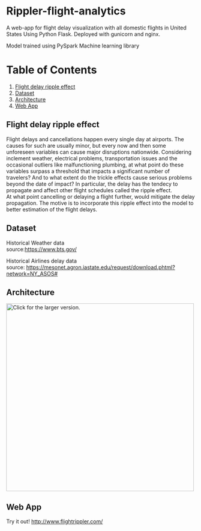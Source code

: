 
# Rippler-flight-analytics

A web-app for flight delay visualization with all domestic flights in United States
Using Python Flask. Deployed with gunicorn and nginx. 

Model trained using PySpark Machine learning library

# Table of Contents
1. [Flight delay ripple effect](README.md#Flight-delay-ripple-effect)
2. [Dataset](README.md#Dataset)
3. [Architecture](README.md#Architecture)
4. [Web App](README.md#Web-App)

## Flight delay ripple effect

Flight delays and cancellations happen every single day at airports. The causes for such are usually minor, but every now and then some unforeseen variables can cause major disruptions nationwide. Considering inclement weather, electrical problems, transportation issues and the occasional outliers like malfunctioning plumbing, at what point do these variables surpass a threshold that impacts a significant number of travelers? And to what extent do the trickle effects cause serious problems beyond the date of impact?
In particular, the delay has the tendecy to propagate and affect other flight schedules called the ripple effect. <br />
At what point cancelling or delaying a flight further, would mitigate the delay propagation. The motive is to incorporate this ripple effect into the model to better estimation of the flight delays.

## Dataset

Historical Weather data <br />
   source:https://www.bts.gov/
   
Historical Airlines delay data   <br />
   source: https://mesonet.agron.iastate.edu/request/download.phtml?network=NY_ASOS#

## Architecture
<a href="https://drive.google.com/uc?export=view&id=16s0ruRHvLZbXf6ewbD8JGzeBC5j5AZTt"><img src="https://drive.google.com/uc?export=view&id=16s0ruRHvLZbXf6ewbD8JGzeBC5j5AZTt" style="width: 500px; max-width: 100%; height: auto" title="Click for the larger version." /></a>


## Web App
Try it out!
http://www.flightrippler.com/



